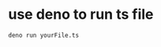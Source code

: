 <!-- make tutorial run ts file with deno -->

# use deno to run ts file

```bash
deno run yourFile.ts
```
